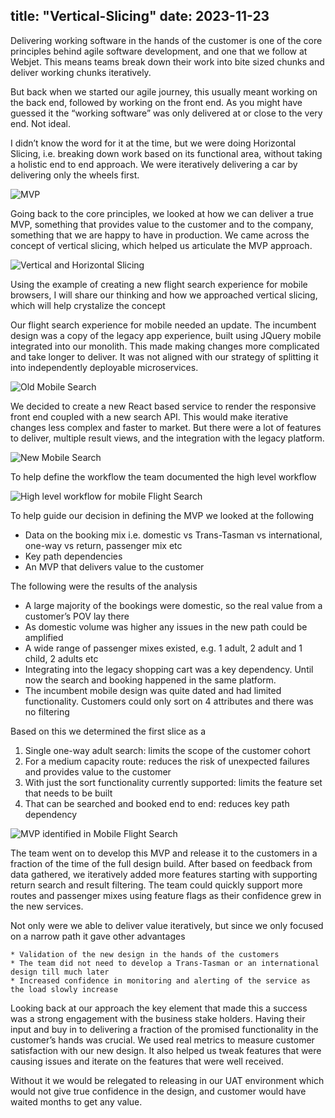 title: "Vertical-Slicing"
date: 2023-11-23
---
Delivering working software in the hands of the customer is one of the core principles behind agile software development, and one that we follow at Webjet. This means teams break down their work into bite sized chunks and deliver working chunks iteratively.

But back when we started our agile journey, this usually meant working on the back end, followed by working on the front end. As you might have guessed it the “working software” was only delivered at or close to the very end. Not ideal.

I didn’t know the word for it at the time, but we were doing Horizontal Slicing, i.e. breaking down work based on its functional area, without taking a holistic end to end approach. We were iteratively delivering a car by delivering only the wheels first.

![MVP](/assets/images/Skateboard-to-car-MVP.png "MVP") 

Going back to the core principles, we looked at how we can deliver a true MVP, something that provides value to the customer and to the company, something that we are happy to have in production. We came across the concept of vertical slicing, which helped us articulate the MVP approach.

![Vertical and Horizontal Slicing](/assets/images/vertical-vs-horizontal-slices.png "Vertical and Horizontal Slicing")

Using the example of creating a new flight search experience for mobile browsers, I will share our thinking and how we approached vertical slicing, which will help crystalize the concept

Our flight search experience for mobile needed an update. The incumbent design was a copy of the legacy app experience, built using JQuery mobile integrated into our monolith. This made making changes more complicated and take longer to deliver. It was not aligned with our strategy of splitting it into independently deployable microservices.

![Old Mobile Search](/assets/images/Old-mobileSearch.png)

We decided to create a new React based service to render the responsive front end coupled with a new search API. This would make iterative changes less complex and faster to market. But there were a lot of features to deliver, multiple result views, and the integration with the legacy platform.

![New Mobile Search](/assets/images/New-mobileSearch.png)

To help define the workflow the team documented the high level workflow


![High level workflow for mobile Flight Search](/assets/images/VS-Revisted-Frame-1-2048x801.png)

To help guide our decision in defining the MVP we looked at the following

* Data on the booking mix i.e. domestic vs Trans-Tasman vs international, one-way vs return, passenger mix etc
* Key path dependencies
* An MVP that delivers value to the customer

The following were the results of the analysis

* A large majority of the bookings were domestic, so the real value from a customer’s POV lay there
* As domestic volume was higher any issues in the new path could be amplified
* A wide range of passenger mixes existed, e.g. 1 adult, 2 adult and 1 child, 2 adults etc
* Integrating into the legacy shopping cart was a key dependency.  Until now the search and booking happened in the same platform.
* The incumbent mobile design was quite dated and had limited functionality. Customers could only sort on 4 attributes and there was no filtering

Based on this we determined the first slice as a

1. Single one-way adult search: limits the scope of the customer cohort
2. For a medium capacity route: reduces the risk of unexpected failures and provides value to the customer
3. With just the sort functionality currently supported: limits the feature set that needs to be built
4. That can be searched and booked end to end: reduces key path dependency


![MVP identified in Mobile Flight Search](/assets/images/VS-Revisted-Frame-2-2048x801.png)

The team went on to develop this MVP and release it to the customers in a fraction of the time of the full design build. After based on feedback from data gathered, we iteratively added more features starting with supporting return search and result filtering. The team could quickly support more routes and passenger mixes using feature flags as their confidence grew in the new services.

Not only were we able to deliver value iteratively, but since we only focused on a narrow path it gave other advantages

    * Validation of the new design in the hands of the customers
    * The team did not need to develop a Trans-Tasman or an international design till much later
    * Increased confidence in monitoring and alerting of the service as the load slowly increase

Looking back at our approach the key element that made this a success was a strong engagement with the business stake holders. Having their input and buy in to delivering a fraction of the promised functionality in the customer’s hands was crucial. We used real metrics to measure customer satisfaction with our new design. It also helped us tweak features that were causing issues and iterate on the features that were well received.

Without it we would be relegated to releasing in our UAT environment which would not give true confidence in the design, and customer would have waited months to get any value.